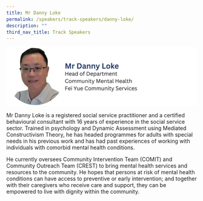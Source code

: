 ```yaml
---
title: Mr Danny Loke
permalink: /speakers/track-speakers/danny-loke/
description: ""
third_nav_title: Track Speakers
---
```

<div style="display: flex; flex-wrap: wrap;">
  <div style="flex-basis: 100%; max-width: 100%;">
    <img alt="track speakers 1" src="/images/SpeakersPhoto/dannylokev0.png">
  </div>
	</div>
	
Mr Danny Loke is a registered social service practitioner and a certified behavioural consultant with 16 years of experience in the social service sector. Trained in psychology and Dynamic Assessment using Mediated Constructivism Theory, he has headed programmes for adults with special needs in his previous work and has had past experiences of working with individuals with comorbid mental health conditions.

He currently oversees  Community Intervention Team (COMIT) and Community Outreach Team (CREST) to bring mental health services and resources to the community. He hopes that persons at risk of mental health conditions can have access to preventive or early intervention; and together with their caregivers who receive care and support, they can be empowered to live with dignity within the community.
